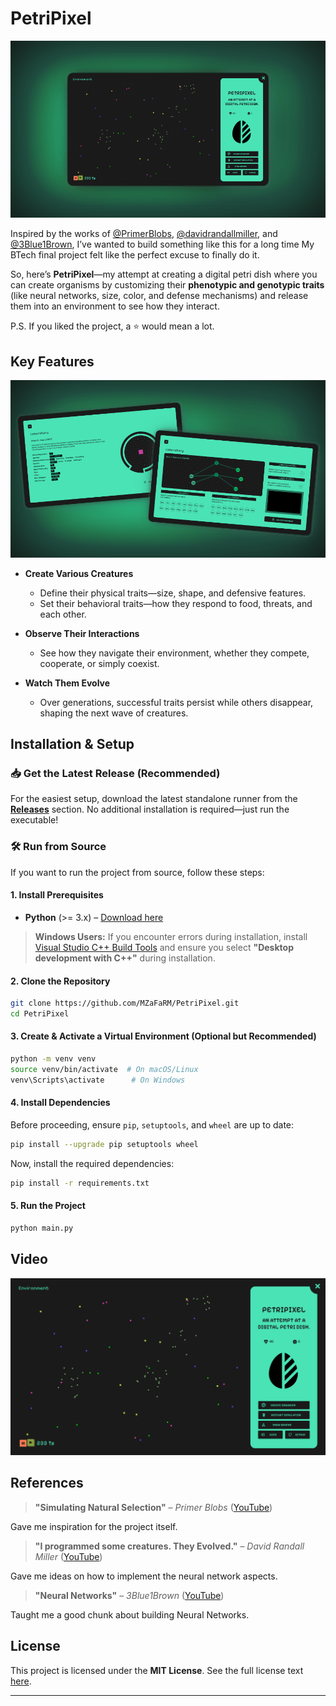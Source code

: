 # PetriPixel

![Home Screen](./docs/images/home-beautified.png)

Inspired by the works of [@PrimerBlobs](https://www.youtube.com/@PrimerBlobs), [@davidrandallmiller](https://www.youtube.com/@davidrandallmiller), and [@3Blue1Brown](https://www.youtube.com/@3Blue1Brown), I’ve wanted to build something like this for a long time My BTech final project felt like the perfect excuse to finally do it.

So, here’s **PetriPixel**—my attempt at creating a digital petri dish where you can create organisms by customizing their **phenotypic and genotypic traits** (like neural networks, size, color, and defense mechanisms) and release them into an environment to see how they interact.

P.S. If you liked the project, a ⭐ would mean a lot.

## Key Features

![Laboratory](./docs/images/lab-beautified.png)

-   **Create Various Creatures** 

    -   Define their physical traits—size, shape, and defensive features.
    -   Set their behavioral traits—how they respond to food, threats, and each other.

-   **Observe Their Interactions**

    -   See how they navigate their environment, whether they compete, cooperate, or simply coexist.

-   **Watch Them Evolve**
    -   Over generations, successful traits persist while others disappear, shaping the next wave of creatures.

## Installation & Setup

### 📥 **Get the Latest Release (Recommended)**

For the easiest setup, download the latest standalone runner from the **[Releases](https://github.com/MZaFaRM/PetriPixel/releases/)** section. No additional installation is required—just run the executable!

### 🛠 **Run from Source**

If you want to run the project from source, follow these steps:

#### **1. Install Prerequisites**

-   **Python** (>= 3.x) – [Download here](https://www.python.org/downloads/)

> **Windows Users:** If you encounter errors during installation, install [Visual Studio C++ Build Tools](https://visualstudio.microsoft.com/visual-cpp-build-tools/) and ensure you select **"Desktop development with C++"** during installation.

#### **2. Clone the Repository**

```bash
git clone https://github.com/MZaFaRM/PetriPixel.git
cd PetriPixel
```

#### **3. Create & Activate a Virtual Environment (Optional but Recommended)**

```bash
python -m venv venv
source venv/bin/activate  # On macOS/Linux
venv\Scripts\activate      # On Windows
```

#### **4. Install Dependencies**

Before proceeding, ensure `pip`, `setuptools`, and `wheel` are up to date:

```bash
pip install --upgrade pip setuptools wheel
```

Now, install the required dependencies:

```bash
pip install -r requirements.txt
```

#### **5. Run the Project**

```bash
python main.py
```

## Video

<p align="center">
  <a href="https://youtu.be/h_OTqW3HPX8">
    <img src="./docs/images/home.png" alt="Watch the demo" />
  </a>
</p>

## References

>   **"Simulating Natural Selection"** – _Primer Blobs_ ([YouTube](https://youtu.be/0ZGbIKd0XrM))  

Gave me inspiration for the project itself.
>   **"I programmed some creatures. They Evolved."** – _David Randall Miller_ ([YouTube](https://youtu.be/N3tRFayqVtk))  

Gave me ideas on how to implement the neural network aspects.
>   **"Neural Networks"** – _3Blue1Brown_ ([YouTube](https://youtube.com/playlist?list=PLZHQObOWTQDNU6R1_67000Dx_ZCJB-3pi&si=n2Z-eqO5R8f-HR5O))
    
Taught me a good chunk about building Neural Networks.

## License

This project is licensed under the **MIT License**. See the full license text [here](LICENSE).

---
